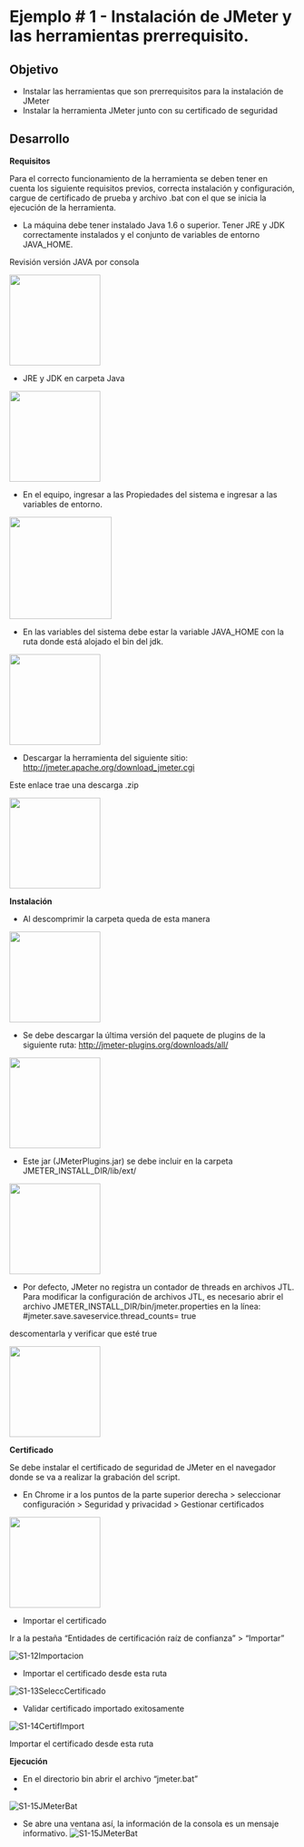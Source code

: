 # Ejemplo # 1 - Instalación de JMeter y las herramientas prerrequisito.

## Objetivo

* Instalar las herramientas que son prerrequisitos para la instalación de JMeter
* Instalar la herramienta JMeter junto con su certificado de seguridad

## Desarrollo

**Requisitos**

Para el correcto funcionamiento de la herramienta se deben tener en cuenta los siguiente requisitos previos, correcta instalación y configuración, cargue de certificado de prueba y archivo .bat con el que se inicia la ejecución de la herramienta.

* La máquina debe tener instalado Java 1.6 o superior. Tener JRE y JDK correctamente instalados y el conjunto de variables de entorno JAVA_HOME.

Revisión versión JAVA por consola

<img src="https://user-images.githubusercontent.com/22419786/154817183-d83de04e-6c4e-488a-808e-8aebd8c1b8d9.jpg" align="center" height="160"> 


* JRE y JDK en carpeta Java
<img src="https://user-images.githubusercontent.com/22419786/154818838-5dd92a74-97bb-4477-9735-048d6edcf6dc.jpg" align="center" height="160"> 

* En el equipo, ingresar a las Propiedades del sistema e ingresar a las variables de entorno.
<img src="https://user-images.githubusercontent.com/22419786/154818842-e8fff57e-92d2-4988-981c-9c2a7b4ffd30.jpg" align="center" height="180"> 

* En las variables del sistema debe estar la variable JAVA_HOME con la ruta donde está alojado el bin del jdk.
<img src="https://user-images.githubusercontent.com/22419786/154818838-5dd92a74-97bb-4477-9735-048d6edcf6dc.jpg" align="center" height="160"> 

* Descargar la herramienta del siguiente sitio:
http://jmeter.apache.org/download_jmeter.cgi

Este enlace trae una descarga .zip

<img src="https://user-images.githubusercontent.com/22419786/154818845-22dfda12-6704-4414-884c-1460ea8cd996.jpg" align="center" height="160"> 

**Instalación**

* Al descomprimir la carpeta queda de esta manera
<img src="https://user-images.githubusercontent.com/22419786/154818846-720130d7-4b50-4100-95c1-62f603f4c5fb.jpg" align="center" height="160">

* Se debe descargar la última versión del paquete de plugins de la siguiente ruta:
http://jmeter-plugins.org/downloads/all/
<img src="https://user-images.githubusercontent.com/22419786/154818847-9a64f636-86f9-48d3-9cfc-4e0591983a6d.jpg" align="center" height="160">

* Este jar (JMeterPlugins.jar) se debe incluir en la carpeta JMETER_INSTALL_DIR/lib/ext/
<img src="https://user-images.githubusercontent.com/22419786/154818848-7f71a265-be10-4ed5-a7ec-4e4078bd8260.jpg" align="center" height="160">

* Por defecto, JMeter no registra un contador de threads en archivos JTL. Para modificar la configuración de archivos JTL, es necesario abrir el archivo
JMETER_INSTALL_DIR/bin/jmeter.properties en la línea: #jmeter.save.saveservice.thread_counts= true

descomentarla y verificar que esté true

<img src="https://user-images.githubusercontent.com/22419786/154818849-07375a5d-f62c-4058-9da9-a173a3a636d0.jpg" align="center" height="160">

**Certificado**

Se debe instalar el certificado de seguridad de JMeter en el navegador donde se va a realizar la grabación del script.

* En Chrome ir a los puntos de la parte superior derecha > seleccionar configuración > Seguridad y privacidad > Gestionar certificados
<img src="https://user-images.githubusercontent.com/22419786/154818850-e4ca6443-a3a3-4ca4-bdc5-ed4108f599d9.jpg" align="center" height="160">

* Importar el certificado

Ir a la pestaña “Entidades de certificación raíz de confianza” > “Importar”

![S1-12Importacion](https://user-images.githubusercontent.com/22419786/154819124-6d662f5b-4b08-43e0-ad91-b6ac53f282b1.jpg)

* Importar el certificado desde esta ruta

![S1-13SeleccCertificado](https://user-images.githubusercontent.com/22419786/154819140-4e15f3ca-63f2-40a5-ac95-686820899082.jpg)

* Validar certificado importado exitosamente

![S1-14CertifImport](https://user-images.githubusercontent.com/22419786/154819156-11234859-f4fe-41a1-9aa2-5f27f12f9f40.jpg)

Importar el certificado desde esta ruta

**Ejecución**
* En el directorio bin abrir el archivo “jmeter.bat”
* 
![S1-15JMeterBat](https://user-images.githubusercontent.com/22419786/154819264-2b73e11b-8159-4dfe-8941-4214eb1b64f9.jpg)

* Se abre una ventana así, la información de la consola es un mensaje informativo.
![S1-15JMeterBat](https://user-images.githubusercontent.com/22419786/154819235-f965b5ad-6b8c-4870-9f02-ae8a90b2ec3a.jpg)
